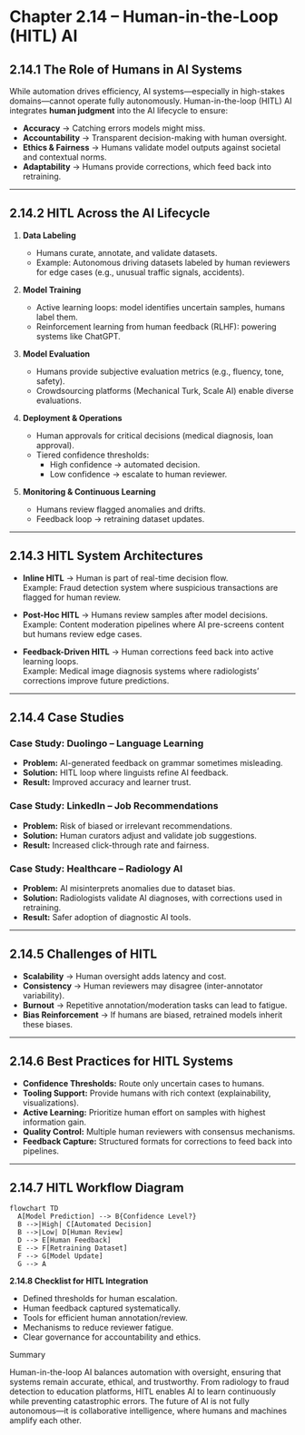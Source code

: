 # Chapter 2.14 – Human-in-the-Loop (HITL) AI

## 2.14.1 The Role of Humans in AI Systems

While automation drives efficiency, AI systems—especially in high-stakes domains—cannot operate fully autonomously. Human-in-the-loop (HITL) AI integrates **human judgment** into the AI lifecycle to ensure:

- **Accuracy** → Catching errors models might miss.
- **Accountability** → Transparent decision-making with human oversight.
- **Ethics & Fairness** → Humans validate model outputs against societal and contextual norms.
- **Adaptability** → Humans provide corrections, which feed back into retraining.

---

## 2.14.2 HITL Across the AI Lifecycle

1. **Data Labeling**

   - Humans curate, annotate, and validate datasets.
   - Example: Autonomous driving datasets labeled by human reviewers for edge cases (e.g., unusual traffic signals, accidents).

2. **Model Training**

   - Active learning loops: model identifies uncertain samples, humans label them.
   - Reinforcement learning from human feedback (RLHF): powering systems like ChatGPT.

3. **Model Evaluation**

   - Humans provide subjective evaluation metrics (e.g., fluency, tone, safety).
   - Crowdsourcing platforms (Mechanical Turk, Scale AI) enable diverse evaluations.

4. **Deployment & Operations**

   - Human approvals for critical decisions (medical diagnosis, loan approval).
   - Tiered confidence thresholds:
     - High confidence → automated decision.
     - Low confidence → escalate to human reviewer.

5. **Monitoring & Continuous Learning**
   - Humans review flagged anomalies and drifts.
   - Feedback loop → retraining dataset updates.

---

## 2.14.3 HITL System Architectures

- **Inline HITL** → Human is part of real-time decision flow.  
  Example: Fraud detection system where suspicious transactions are flagged for human review.

- **Post-Hoc HITL** → Humans review samples after model decisions.  
  Example: Content moderation pipelines where AI pre-screens content but humans review edge cases.

- **Feedback-Driven HITL** → Human corrections feed back into active learning loops.  
  Example: Medical image diagnosis systems where radiologists’ corrections improve future predictions.

---

## 2.14.4 Case Studies

### **Case Study: Duolingo – Language Learning**

- **Problem:** AI-generated feedback on grammar sometimes misleading.
- **Solution:** HITL loop where linguists refine AI feedback.
- **Result:** Improved accuracy and learner trust.

### **Case Study: LinkedIn – Job Recommendations**

- **Problem:** Risk of biased or irrelevant recommendations.
- **Solution:** Human curators adjust and validate job suggestions.
- **Result:** Increased click-through rate and fairness.

### **Case Study: Healthcare – Radiology AI**

- **Problem:** AI misinterprets anomalies due to dataset bias.
- **Solution:** Radiologists validate AI diagnoses, with corrections used in retraining.
- **Result:** Safer adoption of diagnostic AI tools.

---

## 2.14.5 Challenges of HITL

- **Scalability** → Human oversight adds latency and cost.
- **Consistency** → Human reviewers may disagree (inter-annotator variability).
- **Burnout** → Repetitive annotation/moderation tasks can lead to fatigue.
- **Bias Reinforcement** → If humans are biased, retrained models inherit these biases.

---

## 2.14.6 Best Practices for HITL Systems

- **Confidence Thresholds:** Route only uncertain cases to humans.
- **Tooling Support:** Provide humans with rich context (explainability, visualizations).
- **Active Learning:** Prioritize human effort on samples with highest information gain.
- **Quality Control:** Multiple human reviewers with consensus mechanisms.
- **Feedback Capture:** Structured formats for corrections to feed back into pipelines.

---

## 2.14.7 HITL Workflow Diagram

```mermaid
flowchart TD
  A[Model Prediction] --> B{Confidence Level?}
  B -->|High| C[Automated Decision]
  B -->|Low| D[Human Review]
  D --> E[Human Feedback]
  E --> F[Retraining Dataset]
  F --> G[Model Update]
  G --> A
```

**2.14.8 Checklist for HITL Integration**

- Defined thresholds for human escalation.
- Human feedback captured systematically.
- Tools for efficient human annotation/review.
- Mechanisms to reduce reviewer fatigue.
- Clear governance for accountability and ethics.

Summary

Human-in-the-loop AI balances automation with oversight, ensuring that systems remain accurate, ethical, and trustworthy. From radiology to fraud detection to education platforms, HITL enables AI to learn continuously while preventing catastrophic errors. The future of AI is not fully autonomous—it is collaborative intelligence, where humans and machines amplify each other.
